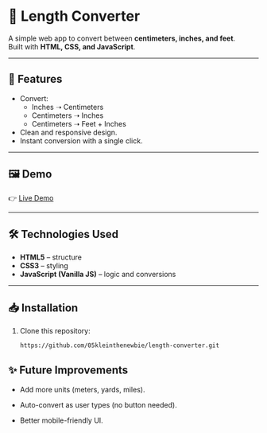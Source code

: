 # 📏 Length Converter

A simple web app to convert between **centimeters, inches, and feet**.  
Built with **HTML, CSS, and JavaScript**.

---

## 🚀 Features
- Convert:
  - Inches ➝ Centimeters
  - Centimeters ➝ Inches
  - Centimeters ➝ Feet + Inches
- Clean and responsive design.
- Instant conversion with a single click.

---

## 🖼️ Demo
👉 [Live Demo](https://05kleinthenewbie.github.io/length-converter/)  

---

## 🛠️ Technologies Used
- **HTML5** – structure
- **CSS3** – styling
- **JavaScript (Vanilla JS)** – logic and conversions

---

## 📥 Installation
1. Clone this repository:
   ```bash
   https://github.com/05kleinthenewbie/length-converter.git

## ✨ Future Improvements

- Add more units (meters, yards, miles).

- Auto-convert as user types (no button needed).

- Better mobile-friendly UI.

